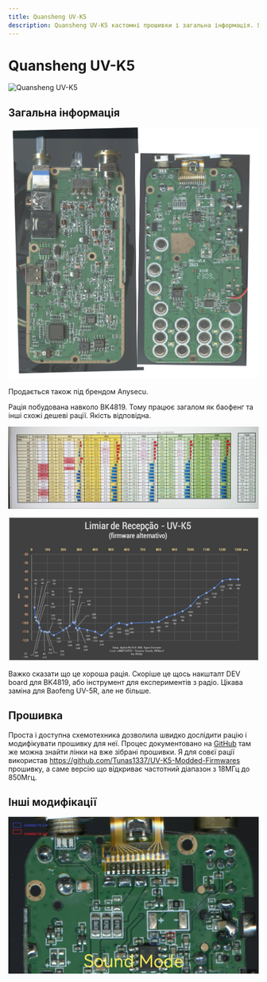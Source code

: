 ```yaml
---
title: Quansheng UV-K5
description: Quansheng UV-K5 кастомні прошивки і загальна інформація. Як прошити рацію Quansheng UV-K5. Розблокування частот Quansheng UV-K5. Anysecu UV-K5.
---
```


# Quansheng UV-K5

![Quansheng UV-K5](./img/d_s_c00782._j_p_g)

## Загальна інформація

![Плата рації](./img/q_s__u_v__k5_export.jpg)

Продається також під брендом Anysecu.

Рація побудована навколо BK4819. Тому працює загалом як баофенг та інші схожі дешеві рації. Якість відповідна.

![UV-K5 Таблиця потужності на передачу TX](./img/photo_2023-06-26_04-23-42.jpg)

![UV-K5 мінімальний сигнал RX, який можна виявити](./img/photo_2023-07-05_16-10-34.jpg)

Важко сказати що це хороша рація. Скоріше це щось накшталт DEV board для BK4819, або інструмент для експериментів з радіо. Цікава заміна для Baofeng UV-5R, але не більше.

## Прошивка

Проста і доступна схемотехника дозволила швидко дослідити рацію і модифікувати прошивку для неї. Процес документовано на [GitHub](https://github.com/amnemonic/Quansheng_UV-K5_Firmware) там же можна знайти лінки на вже зібрані прошивки. Я для совєї рації використав https://github.com/Tunas1337/UV-K5-Modded-Firmwares прошивку, а саме версію що відкриває частотний діапазон з 18МГц до 850Мгц.

## Інші модифікації

![Заміна конденцаторів може підвищити якість звуку в рації](./img/photo_2023-07-03_09-17-53.jpg)
